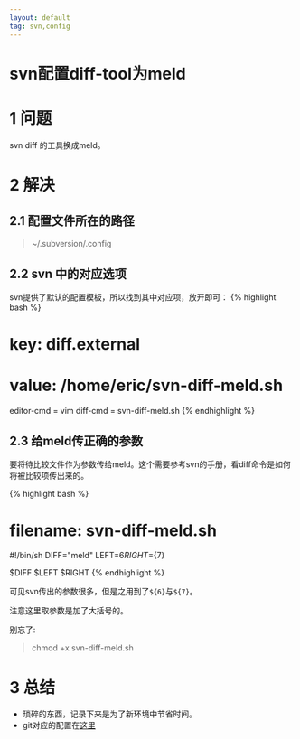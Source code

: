 ```yaml
---
layout: default
tag: svn,config
---
```


svn配置diff-tool为meld
=====

1 问题
====

svn diff 的工具换成meld。

2 解决
====

2.1 配置文件所在的路径
------------------

> ~/.subversion/.config

2.2 svn 中的对应选项
----------------
svn提供了默认的配置模板，所以找到其中对应项，放开即可：
{% highlight bash %}	
# key: diff.external
# value: /home/eric/svn-diff-meld.sh
editor-cmd = vim
diff-cmd = svn-diff-meld.sh
{% endhighlight %}

2.3 给meld传正确的参数
------------------
要将待比较文件作为参数传给meld。这个需要参考svn的手册，看diff命令是如何将被比较项传出来的。

{% highlight bash %}
# filename: svn-diff-meld.sh
#!/bin/sh
DIFF="meld"
LEFT=${6}
RIGHT=${7}

$DIFF $LEFT $RIGHT
{% endhighlight %}

可见svn传出的参数很多，但是之用到了`${6}`与`${7}`。

注意这里取参数是加了大括号的。

别忘了:
> chmod +x svn-diff-meld.sh

3 总结
====

- 琐碎的东西，记录下来是为了新环境中节省时间。
- git对应的配置在[这里][1]

[1]: http://xueyayang.github.io/2014/06/22/git%E9%85%8D%E7%BD%AEdiff-tool%E4%B8%BAmeld.html

